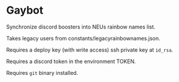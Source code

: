 # Gaybot

Synchronize discord boosters into NEUs rainbow names list.

Takes legacy users from constants/legacyrainbownames.json.

Requires a deploy key (with write access) ssh private key at `id_rsa`.

Requires a discord token in the environment TOKEN.

Requires `git` binary installed.

